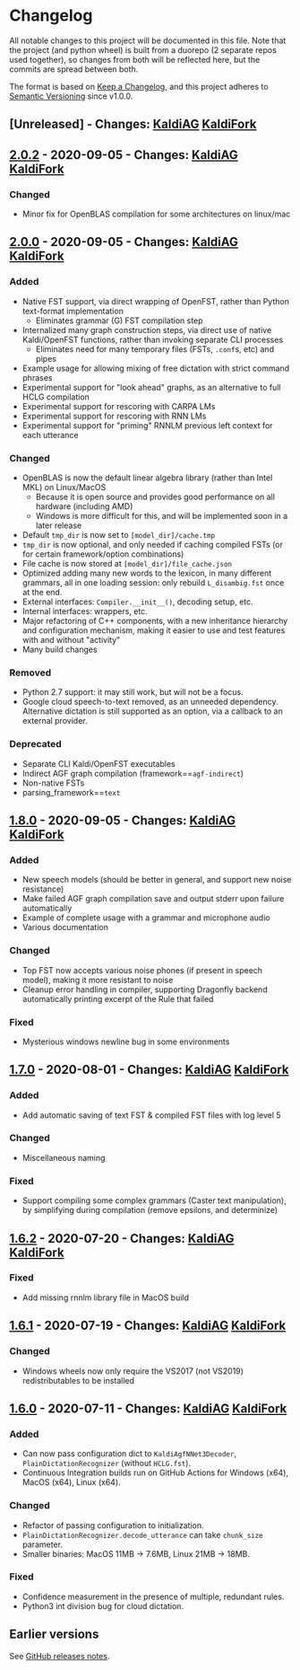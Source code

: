 # Changelog

All notable changes to this project will be documented in this file.
Note that the project (and python wheel) is built from a duorepo (2 separate repos used together), so changes from both will be reflected here, but the commits are spread between both.

The format is based on [Keep a Changelog](https://keepachangelog.com/en/1.0.0/),
and this project adheres to [Semantic Versioning](https://semver.org/spec/v2.0.0.html) since v1.0.0.

## [Unreleased] - Changes: [KaldiAG](https://github.com/daanzu/kaldi-active-grammar/compare/v2.0.0...master) [KaldiFork](https://github.com/daanzu/kaldi-fork-active-grammar/compare/kag-v2.0.0...master)

## [2.0.2](https://github.com/daanzu/kaldi-active-grammar/releases/tag/v2.0.2) - 2020-09-05 - Changes: [KaldiAG](https://github.com/daanzu/kaldi-active-grammar/compare/v2.0.0...v2.0.2) [KaldiFork](https://github.com/daanzu/kaldi-fork-active-grammar/compare/kag-v2.0.0...kag-v2.0.2)

### Changed

* Minor fix for OpenBLAS compilation for some architectures on linux/mac

## [2.0.0](https://github.com/daanzu/kaldi-active-grammar/releases/tag/v2.0.0) - 2020-09-05 - Changes: [KaldiAG](https://github.com/daanzu/kaldi-active-grammar/compare/v1.8.0...v2.0.0) [KaldiFork](https://github.com/daanzu/kaldi-fork-active-grammar/compare/kag-v1.8.0...kag-v2.0.0)

### Added

* Native FST support, via direct wrapping of OpenFST, rather than Python text-format implementation
    * Eliminates grammar (G) FST compilation step
* Internalized many graph construction steps, via direct use of native Kaldi/OpenFST functions, rather than invoking separate CLI processes
    * Eliminates need for many temporary files (FSTs, `.conf`s, etc) and pipes
* Example usage for allowing mixing of free dictation with strict command phrases
* Experimental support for "look ahead" graphs, as an alternative to full HCLG compilation
* Experimental support for rescoring with CARPA LMs
* Experimental support for rescoring with RNN LMs
* Experimental support for "priming" RNNLM previous left context for each utterance

### Changed

* OpenBLAS is now the default linear algebra library (rather than Intel MKL) on Linux/MacOS
    * Because it is open source and provides good performance on all hardware (including AMD)
    * Windows is more difficult for this, and will be implemented soon in a later release
* Default `tmp_dir` is now set to `[model_dir]/cache.tmp`
* `tmp_dir` is now optional, and only needed if caching compiled FSTs (or for certain framework/option combinations)
* File cache is now stored at `[model_dir]/file_cache.json`
* Optimized adding many new words to the lexicon, in many different grammars, all in one loading session: only rebuild `L_disambig.fst` once at the end.
* External interfaces: `Compiler.__init__()`, decoding setup, etc.
* Internal interfaces: wrappers, etc.
* Major refactoring of C++ components, with a new inheritance hierarchy and configuration mechanism, making it easier to use and test features with and without "activity"
* Many build changes

### Removed

* Python 2.7 support: it may still work, but will not be a focus.
* Google cloud speech-to-text removed, as an unneeded dependency. Alternative dictation is still supported as an option, via a callback to an external provider.

### Deprecated

* Separate CLI Kaldi/OpenFST executables
* Indirect AGF graph compilation (framework==`agf-indirect`)
* Non-native FSTs
* parsing_framework==`text`

## [1.8.0](https://github.com/daanzu/kaldi-active-grammar/releases/tag/v1.8.0) - 2020-09-05 - Changes: [KaldiAG](https://github.com/daanzu/kaldi-active-grammar/compare/v1.7.0...v1.8.0) [KaldiFork](https://github.com/daanzu/kaldi-fork-active-grammar/compare/kag-v1.7.0...kag-v1.8.0)

### Added
* New speech models (should be better in general, and support new noise resistance)
* Make failed AGF graph compilation save and output stderr upon failure automatically
* Example of complete usage with a grammar and microphone audio
* Various documentation

### Changed
* Top FST now accepts various noise phones (if present in speech model), making it more resistant to noise
* Cleanup error handling in compiler, supporting Dragonfly backend automatically printing excerpt of the Rule that failed

### Fixed
* Mysterious windows newline bug in some environments

## [1.7.0](https://github.com/daanzu/kaldi-active-grammar/releases/tag/v1.7.0) - 2020-08-01 - Changes: [KaldiAG](https://github.com/daanzu/kaldi-active-grammar/compare/v1.6.2...v1.7.0) [KaldiFork](https://github.com/daanzu/kaldi-fork-active-grammar/compare/kag-v1.6.2...kag-v1.7.0)

### Added
* Add automatic saving of text FST & compiled FST files with log level 5

### Changed
* Miscellaneous naming

### Fixed
* Support compiling some complex grammars (Caster text manipulation), by simplifying during compilation (remove epsilons, and determinize)

## [1.6.2](https://github.com/daanzu/kaldi-active-grammar/releases/tag/v1.6.2) - 2020-07-20 - Changes: [KaldiAG](https://github.com/daanzu/kaldi-active-grammar/compare/v1.6.1...v1.6.2) [KaldiFork](https://github.com/daanzu/kaldi-fork-active-grammar/compare/kag-v1.6.1...kag-v1.6.2)

### Fixed
* Add missing rnnlm library file in MacOS build

## [1.6.1](https://github.com/daanzu/kaldi-active-grammar/releases/tag/v1.6.1) - 2020-07-19 - Changes: [KaldiAG](https://github.com/daanzu/kaldi-active-grammar/compare/v1.6.0...v1.6.1) [KaldiFork](https://github.com/daanzu/kaldi-fork-active-grammar/compare/kag-v1.6.0...kag-v1.6.1)

### Changed
* Windows wheels now only require the VS2017 (not VS2019) redistributables to be installed

## [1.6.0](https://github.com/daanzu/kaldi-active-grammar/releases/tag/v1.6.0) - 2020-07-11 - Changes: [KaldiAG](https://github.com/daanzu/kaldi-active-grammar/compare/v1.5.0...v1.6.0) [KaldiFork](https://github.com/daanzu/kaldi-fork-active-grammar/compare/kag-v1.5.0...kag-v1.6.0)

### Added
* Can now pass configuration dict to `KaldiAgfNNet3Decoder`, `PlainDictationRecognizer` (without `HCLG.fst`).
* Continuous Integration builds run on GitHub Actions for Windows (x64), MacOS (x64), Linux (x64).

### Changed
* Refactor of passing configuration to initialization.
* `PlainDictationRecognizer.decode_utterance` can take `chunk_size` parameter.
* Smaller binaries: MacOS 11MB -> 7.6MB, Linux 21MB -> 18MB.

### Fixed
* Confidence measurement in the presence of multiple, redundant rules.
* Python3 int division bug for cloud dictation.

## Earlier versions

See [GitHub releases notes](https://github.com/daanzu/kaldi-active-grammar/releases).
